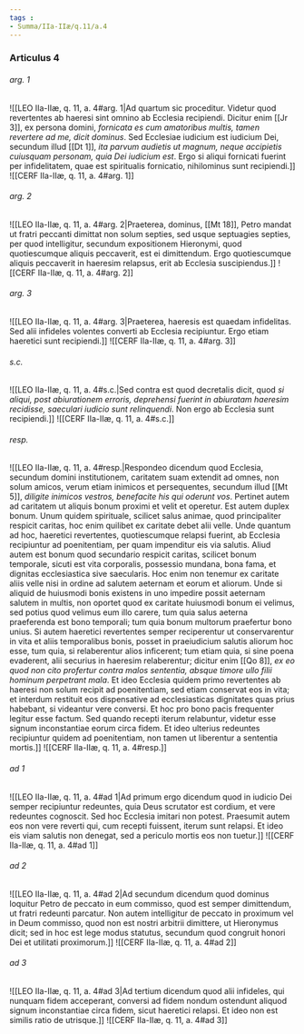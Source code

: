 ```yaml
---
tags : 
- Summa/IIa-IIæ/q.11/a.4
---
```


### Articulus 4

###### arg. 1
![[LEO IIa-IIæ, q. 11, a. 4#arg. 1|Ad quartum sic proceditur. Videtur quod revertentes ab haeresi sint omnino ab Ecclesia recipiendi. Dicitur enim [[Jr 3]], ex persona domini, *fornicata es cum amatoribus multis, tamen revertere ad me, dicit dominus*. Sed Ecclesiae iudicium est iudicium Dei, secundum illud [[Dt 1]], *ita parvum audietis ut magnum, neque accipietis cuiusquam personam, quia Dei iudicium est*. Ergo si aliqui fornicati fuerint per infidelitatem, quae est spiritualis fornicatio, nihilominus sunt recipiendi.]]
![[CERF IIa-IIæ, q. 11, a. 4#arg. 1]]

###### arg. 2
![[LEO IIa-IIæ, q. 11, a. 4#arg. 2|Praeterea, dominus, [[Mt 18]], Petro mandat ut fratri peccanti dimittat non solum septies, sed usque septuagies septies, per quod intelligitur, secundum expositionem Hieronymi, quod quotiescumque aliquis peccaverit, est ei dimittendum. Ergo quotiescumque aliquis peccaverit in haeresim relapsus, erit ab Ecclesia suscipiendus.]]
![[CERF IIa-IIæ, q. 11, a. 4#arg. 2]]

###### arg. 3
![[LEO IIa-IIæ, q. 11, a. 4#arg. 3|Praeterea, haeresis est quaedam infidelitas. Sed alii infideles volentes converti ab Ecclesia recipiuntur. Ergo etiam haeretici sunt recipiendi.]]
![[CERF IIa-IIæ, q. 11, a. 4#arg. 3]]

###### s.c.
![[LEO IIa-IIæ, q. 11, a. 4#s.c.|Sed contra est quod decretalis dicit, quod *si aliqui, post abiurationem erroris, deprehensi fuerint in abiuratam haeresim recidisse, saeculari iudicio sunt relinquendi*. Non ergo ab Ecclesia sunt recipiendi.]]
![[CERF IIa-IIæ, q. 11, a. 4#s.c.]]

###### resp.
![[LEO IIa-IIæ, q. 11, a. 4#resp.|Respondeo dicendum quod Ecclesia, secundum domini institutionem, caritatem suam extendit ad omnes, non solum amicos, verum etiam inimicos et persequentes, secundum illud [[Mt 5]], *diligite inimicos vestros, benefacite his qui oderunt vos*. Pertinet autem ad caritatem ut aliquis bonum proximi et velit et operetur. Est autem duplex bonum. Unum quidem spirituale, scilicet salus animae, quod principaliter respicit caritas, hoc enim quilibet ex caritate debet alii velle. Unde quantum ad hoc, haeretici revertentes, quotiescumque relapsi fuerint, ab Ecclesia recipiuntur ad poenitentiam, per quam impenditur eis via salutis. Aliud autem est bonum quod secundario respicit caritas, scilicet bonum temporale, sicuti est vita corporalis, possessio mundana, bona fama, et dignitas ecclesiastica sive saecularis. Hoc enim non tenemur ex caritate aliis velle nisi in ordine ad salutem aeternam et eorum et aliorum. Unde si aliquid de huiusmodi bonis existens in uno impedire possit aeternam salutem in multis, non oportet quod ex caritate huiusmodi bonum ei velimus, sed potius quod velimus eum illo carere, tum quia salus aeterna praeferenda est bono temporali; tum quia bonum multorum praefertur bono unius. Si autem haeretici revertentes semper reciperentur ut conservarentur in vita et aliis temporalibus bonis, posset in praeiudicium salutis aliorum hoc esse, tum quia, si relaberentur alios inficerent; tum etiam quia, si sine poena evaderent, alii securius in haeresim relaberentur; dicitur enim [[Qo 8]], *ex eo quod non cito profertur contra malos sententia, absque timore ullo filii hominum perpetrant mala*. Et ideo Ecclesia quidem primo revertentes ab haeresi non solum recipit ad poenitentiam, sed etiam conservat eos in vita; et interdum restituit eos dispensative ad ecclesiasticas dignitates quas prius habebant, si videantur vere conversi. Et hoc pro bono pacis frequenter legitur esse factum. Sed quando recepti iterum relabuntur, videtur esse signum inconstantiae eorum circa fidem. Et ideo ulterius redeuntes recipiuntur quidem ad poenitentiam, non tamen ut liberentur a sententia mortis.]]
![[CERF IIa-IIæ, q. 11, a. 4#resp.]]

###### ad 1
![[LEO IIa-IIæ, q. 11, a. 4#ad 1|Ad primum ergo dicendum quod in iudicio Dei semper recipiuntur redeuntes, quia Deus scrutator est cordium, et vere redeuntes cognoscit. Sed hoc Ecclesia imitari non potest. Praesumit autem eos non vere reverti qui, cum recepti fuissent, iterum sunt relapsi. Et ideo eis viam salutis non denegat, sed a periculo mortis eos non tuetur.]]
![[CERF IIa-IIæ, q. 11, a. 4#ad 1]]

###### ad 2
![[LEO IIa-IIæ, q. 11, a. 4#ad 2|Ad secundum dicendum quod dominus loquitur Petro de peccato in eum commisso, quod est semper dimittendum, ut fratri redeunti parcatur. Non autem intelligitur de peccato in proximum vel in Deum commisso, quod non est nostri arbitrii dimittere, ut Hieronymus dicit; sed in hoc est lege modus statutus, secundum quod congruit honori Dei et utilitati proximorum.]]
![[CERF IIa-IIæ, q. 11, a. 4#ad 2]]

###### ad 3
![[LEO IIa-IIæ, q. 11, a. 4#ad 3|Ad tertium dicendum quod alii infideles, qui nunquam fidem acceperant, conversi ad fidem nondum ostendunt aliquod signum inconstantiae circa fidem, sicut haeretici relapsi. Et ideo non est similis ratio de utrisque.]]
![[CERF IIa-IIæ, q. 11, a. 4#ad 3]]

